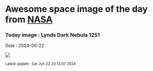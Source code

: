 
# Awesome space image of the day from [NASA](https://api.nasa.gov/)

### Today image : Lynds Dark Nebula 1251
Date : 2024-06-22

![](https://apod.nasa.gov/apod/image/2406/LDN1251_1098c.png)

<small>Latest update : Sat Jun 22 20:13:07 2024</small>
        
